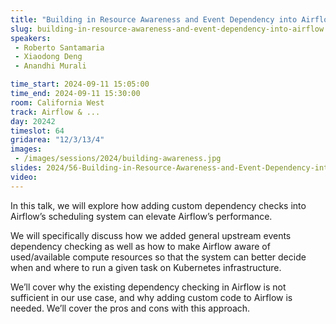 ```yaml
---
title: "Building in Resource Awareness and Event Dependency into Airflow"
slug: building-in-resource-awareness-and-event-dependency-into-airflow
speakers:
 - Roberto Santamaria
 - Xiaodong Deng
 - Anandhi Murali

time_start: 2024-09-11 15:05:00
time_end: 2024-09-11 15:30:00
room: California West
track: Airflow & ...
day: 20242
timeslot: 64
gridarea: "12/3/13/4"
images: 
 - /images/sessions/2024/building-awareness.jpg
slides: 2024/56-Building-in-Resource-Awareness-and-Event-Dependency-into-Airflow.pdf
video:
---
```


In this talk, we will explore how adding custom dependency checks into Airflow’s scheduling system can elevate Airflow’s performance. 
 
We will specifically discuss how we added general upstream events dependency checking as well as how to make Airflow aware of used/available compute resources so that the system can better decide when and where to run a given task on Kubernetes infrastructure.
 
We’ll cover why the existing dependency checking in Airflow is not sufficient in our use case, and why adding custom code to Airflow is needed. We’ll cover the pros and cons with this approach.